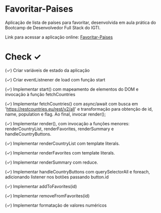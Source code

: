 # Favoritar-Paises
 Aplicação de lista de países para favoritar, desenvolvida em aula prática do Bootcamp de Desenvolvedor Full Stack do IGTI.
 
 Link para acessar a aplicação online: [Favoritar-Paises](http://guilhermesoares.tech/github/Favoritar-Paises)

# Check ✓
(✓) Criar variáveis de estado da aplicação

(✓) Criar eventListnener de load com função start

(✓) Implementar start() com mapeamento de elementos do DOM e invocação à função fetchCountries

(✓) Implementar fetchCountries() com async/await com busca em 'https://restcountries.eu/rest/v2/all' e transformação para obtenção de id, name, population e flag. Ao final, invocar render();

(✓) Implementar render(), com invocação a funções menores: renderCountryList, renderFavorites, renderSummary e handleCountryButtons.

(✓) Implementar renderCountryList com template literals.

(✓) Implementar renderFavorites com template literals.

(✓) Implementar renderSummary com reduce.

(✓) Implementar handleCountryButtons com querySelectorAll e foreach, adicionando listener nos botões passando button.id

(✓) Implementar addToFavorites(id)

(✓) Implementar removeFromFavorites(id)

(✓) Implementar formatação de valores numéricos
